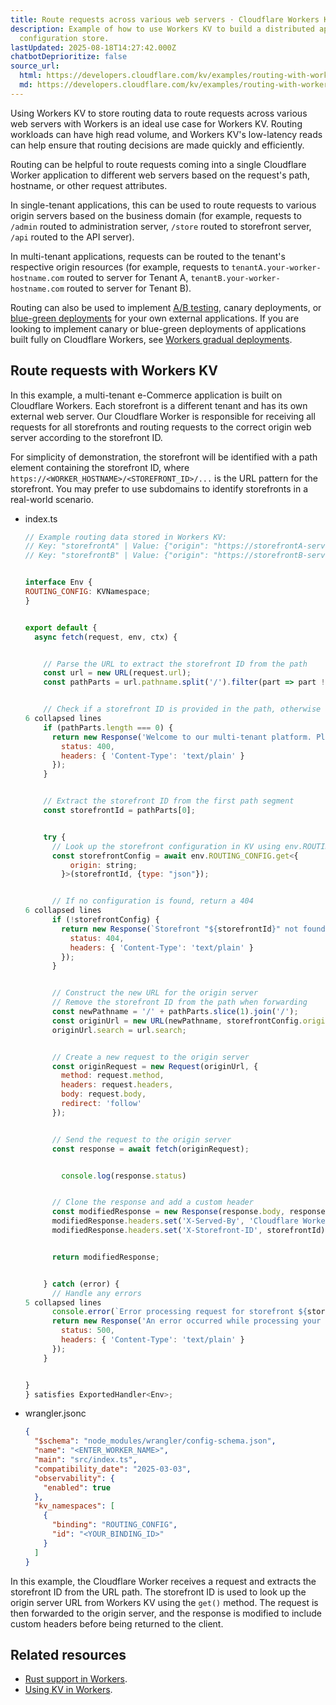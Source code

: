 ```yaml
---
title: Route requests across various web servers · Cloudflare Workers KV docs
description: Example of how to use Workers KV to build a distributed application
  configuration store.
lastUpdated: 2025-08-18T14:27:42.000Z
chatbotDeprioritize: false
source_url:
  html: https://developers.cloudflare.com/kv/examples/routing-with-workers-kv/
  md: https://developers.cloudflare.com/kv/examples/routing-with-workers-kv/index.md
---
```


Using Workers KV to store routing data to route requests across various web servers with Workers is an ideal use case for Workers KV. Routing workloads can have high read volume, and Workers KV's low-latency reads can help ensure that routing decisions are made quickly and efficiently.

Routing can be helpful to route requests coming into a single Cloudflare Worker application to different web servers based on the request's path, hostname, or other request attributes.

In single-tenant applications, this can be used to route requests to various origin servers based on the business domain (for example, requests to `/admin` routed to administration server, `/store` routed to storefront server, `/api` routed to the API server).

In multi-tenant applications, requests can be routed to the tenant's respective origin resources (for example, requests to `tenantA.your-worker-hostname.com` routed to server for Tenant A, `tenantB.your-worker-hostname.com` routed to server for Tenant B).

Routing can also be used to implement [A/B testing](https://developers.cloudflare.com/reference-architecture/diagrams/serverless/a-b-testing-using-workers/), canary deployments, or [blue-green deployments](https://en.wikipedia.org/wiki/Blue%E2%80%93green_deployment) for your own external applications. If you are looking to implement canary or blue-green deployments of applications built fully on Cloudflare Workers, see [Workers gradual deployments](https://developers.cloudflare.com/workers/configuration/versions-and-deployments/gradual-deployments/).

## Route requests with Workers KV

In this example, a multi-tenant e-Commerce application is built on Cloudflare Workers. Each storefront is a different tenant and has its own external web server. Our Cloudflare Worker is responsible for receiving all requests for all storefronts and routing requests to the correct origin web server according to the storefront ID.

For simplicity of demonstration, the storefront will be identified with a path element containing the storefront ID, where `https://<WORKER_HOSTNAME>/<STOREFRONT_ID>/...` is the URL pattern for the storefront. You may prefer to use subdomains to identify storefronts in a real-world scenario.

* index.ts

  ```js
  // Example routing data stored in Workers KV:
  // Key: "storefrontA" | Value: {"origin": "https://storefrontA-server.example.com"}
  // Key: "storefrontB" | Value: {"origin": "https://storefrontB-server.example.com"}


  interface Env {
  ROUTING_CONFIG: KVNamespace;
  }


  export default {
    async fetch(request, env, ctx) {


      // Parse the URL to extract the storefront ID from the path
      const url = new URL(request.url);
      const pathParts = url.pathname.split('/').filter(part => part !== '');


      // Check if a storefront ID is provided in the path, otherwise return 400
  6 collapsed lines
      if (pathParts.length === 0) {
        return new Response('Welcome to our multi-tenant platform. Please specify a storefront ID in the URL path.', {
          status: 400,
          headers: { 'Content-Type': 'text/plain' }
        });
      }


      // Extract the storefront ID from the first path segment
      const storefrontId = pathParts[0];


      try {
        // Look up the storefront configuration in KV using env.ROUTING_CONFIG
        const storefrontConfig = await env.ROUTING_CONFIG.get<{
            origin: string;
          }>(storefrontId, {type: "json"});


        // If no configuration is found, return a 404
  6 collapsed lines
        if (!storefrontConfig) {
          return new Response(`Storefront "${storefrontId}" not found.`, {
            status: 404,
            headers: { 'Content-Type': 'text/plain' }
          });
        }


        // Construct the new URL for the origin server
        // Remove the storefront ID from the path when forwarding
        const newPathname = '/' + pathParts.slice(1).join('/');
        const originUrl = new URL(newPathname, storefrontConfig.origin);
        originUrl.search = url.search;


        // Create a new request to the origin server
        const originRequest = new Request(originUrl, {
          method: request.method,
          headers: request.headers,
          body: request.body,
          redirect: 'follow'
        });


        // Send the request to the origin server
        const response = await fetch(originRequest);


          console.log(response.status)


        // Clone the response and add a custom header
        const modifiedResponse = new Response(response.body, response);
        modifiedResponse.headers.set('X-Served-By', 'Cloudflare Worker');
        modifiedResponse.headers.set('X-Storefront-ID', storefrontId);


        return modifiedResponse;


      } catch (error) {
        // Handle any errors
  5 collapsed lines
        console.error(`Error processing request for storefront ${storefrontId}:`, error);
        return new Response('An error occurred while processing your request.', {
          status: 500,
          headers: { 'Content-Type': 'text/plain' }
        });
      }


  }
  } satisfies ExportedHandler<Env>;
  ```

* wrangler.jsonc

  ```json
  {
    "$schema": "node_modules/wrangler/config-schema.json",
    "name": "<ENTER_WORKER_NAME>",
    "main": "src/index.ts",
    "compatibility_date": "2025-03-03",
    "observability": {
      "enabled": true
    },
    "kv_namespaces": [
      {
        "binding": "ROUTING_CONFIG",
        "id": "<YOUR_BINDING_ID>"
      }
    ]
  }
  ```

In this example, the Cloudflare Worker receives a request and extracts the storefront ID from the URL path. The storefront ID is used to look up the origin server URL from Workers KV using the `get()` method. The request is then forwarded to the origin server, and the response is modified to include custom headers before being returned to the client.

## Related resources

* [Rust support in Workers](https://developers.cloudflare.com/workers/languages/rust/).
* [Using KV in Workers](https://developers.cloudflare.com/kv/get-started/).
